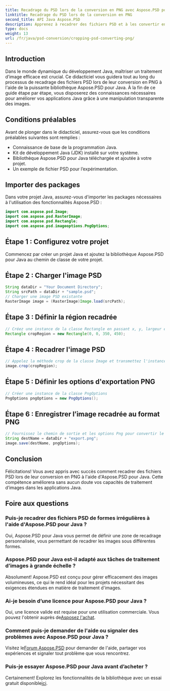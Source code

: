 ```yaml
---
title: Recadrage du PSD lors de la conversion en PNG avec Aspose.PSD pour Java
linktitle: Recadrage du PSD lors de la conversion en PNG
second_title: API Java Aspose.PSD
description: Apprenez à recadrer des fichiers PSD et à les convertir en PNG à l'aide d'Aspose.PSD pour Java. Améliorez vos applications Java avec un traitement d'image efficace.
type: docs
weight: 13
url: /fr/java/psd-conversion/cropping-psd-converting-png/
---
```

## Introduction
Dans le monde dynamique du développement Java, maîtriser un traitement d’image efficace est crucial. Ce didacticiel vous guidera tout au long du processus de recadrage des fichiers PSD lors de leur conversion en PNG à l'aide de la puissante bibliothèque Aspose.PSD pour Java. À la fin de ce guide étape par étape, vous disposerez des connaissances nécessaires pour améliorer vos applications Java grâce à une manipulation transparente des images.
## Conditions préalables
Avant de plonger dans le didacticiel, assurez-vous que les conditions préalables suivantes sont remplies :
- Connaissance de base de la programmation Java.
- Kit de développement Java (JDK) installé sur votre système.
- Bibliothèque Aspose.PSD pour Java téléchargée et ajoutée à votre projet.
- Un exemple de fichier PSD pour l’expérimentation.
## Importer des packages
Dans votre projet Java, assurez-vous d'importer les packages nécessaires à l'utilisation des fonctionnalités Aspose.PSD :
```java
import com.aspose.psd.Image;
import com.aspose.psd.RasterImage;
import com.aspose.psd.Rectangle;
import com.aspose.psd.imageoptions.PngOptions;
```
## Étape 1 : Configurez votre projet
Commencez par créer un projet Java et ajoutez la bibliothèque Aspose.PSD pour Java au chemin de classe de votre projet.
## Étape 2 : Charger l'image PSD
```java
String dataDir = "Your Document Directory";
String srcPath = dataDir + "sample.psd";
// Charger une image PSD existante
RasterImage image = (RasterImage)Image.load(srcPath);
```
## Étape 3 : Définir la région recadrée
```java
// Créez une instance de la classe Rectangle en passant x, y, largeur et hauteur
Rectangle cropRegion = new Rectangle(0, 0, 350, 450);
```
## Étape 4 : Recadrer l'image PSD
```java
// Appelez la méthode crop de la classe Image et transmettez l'instance Rectangle
image.crop(cropRegion);
```
## Étape 5 : Définir les options d'exportation PNG
```java
// Créer une instance de la classe PngOptions
PngOptions pngOptions = new PngOptions();
```
## Étape 6 : Enregistrer l’image recadrée au format PNG
```java
// Fournissez le chemin de sortie et les options Png pour convertir le fichier PSD en PNG et enregistrer la sortie
String destName = dataDir + "export.png";
image.save(destName, pngOptions);
```
## Conclusion
Félicitations! Vous avez appris avec succès comment recadrer des fichiers PSD lors de leur conversion en PNG à l'aide d'Aspose.PSD pour Java. Cette compétence améliorera sans aucun doute vos capacités de traitement d’images dans les applications Java.
## Foire aux questions
### Puis-je recadrer des fichiers PSD de formes irrégulières à l'aide d'Aspose.PSD pour Java ?
Oui, Aspose.PSD pour Java vous permet de définir une zone de recadrage personnalisée, vous permettant de recadrer les images sous différentes formes.
### Aspose.PSD pour Java est-il adapté aux tâches de traitement d’images à grande échelle ?
Absolument! Aspose.PSD est conçu pour gérer efficacement des images volumineuses, ce qui le rend idéal pour les projets nécessitant des exigences étendues en matière de traitement d'images.
### Ai-je besoin d’une licence pour Aspose.PSD pour Java ?
 Oui, une licence valide est requise pour une utilisation commerciale. Vous pouvez l'obtenir auprès de[Asposez l'achat](https://purchase.aspose.com/buy).
### Comment puis-je demander de l'aide ou signaler des problèmes avec Aspose.PSD pour Java ?
 Visitez le[Forum Aspose.PSD](https://forum.aspose.com/c/psd/34) pour demander de l'aide, partager vos expériences et signaler tout problème que vous rencontrez.
### Puis-je essayer Aspose.PSD pour Java avant d’acheter ?
 Certainement! Explorez les fonctionnalités de la bibliothèque avec un essai gratuit disponible[ici](https://releases.aspose.com/).